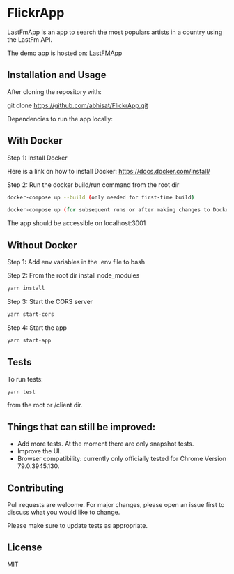 # FlickrApp

LastFmApp is an app to search the most populars artists in a country using the LastFm API.

The demo app is hosted on: [LastFMApp](https://lastfm-app-demo.herokuapp.com "LastFM App")

## Installation and Usage

After cloning the repository with:

git clone https://github.com/abhisat/FlickrApp.git

Dependencies to run the app locally:

## With Docker

Step 1: Install Docker

Here is a link on how to install Docker:
https://docs.docker.com/install/

Step 2: Run the docker build/run command from the root dir

```bash
docker-compose up --build (only needed for first-time build)
```

```bash
docker-compose up (for subsequent runs or after making changes to DockerFile)
```

The app should be accessible on localhost:3001

## Without Docker

Step 1: Add env variables in the .env file to bash

Step 2: From the root dir install node_modules

```bash
yarn install
```

Step 3: Start the CORS server

```bash
yarn start-cors
```

Step 4: Start the app

```bash
yarn start-app
```

## Tests

To run tests:

```bash
yarn test
```

from the root or /client dir.

## Things that can still be improved:

- Add more tests. At the moment there are only snapshot tests.
- Improve the UI.
- Browser compatibility: currently only officially tested for Chrome Version 79.0.3945.130.

## Contributing

Pull requests are welcome. For major changes, please open an issue first to discuss what you would like to change.

Please make sure to update tests as appropriate.

## License

MIT
